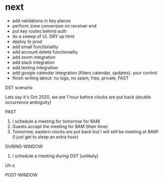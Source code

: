 # next

* add validations in key places
* perform zone conversion on receiver end
* put key routes behind auth
* do a sweep of UI. DRY up html
* deploy to prod
* add email functionality
* add account delete functionality
* add zoom integration
* add slack integration
* add texting integration
* add google calendar integration (filters calendar, updates). your control
* finish writing about: no logs, no spam, free, private, FAST


DST scenario

Lets say it's Oct 2020, we are 1 hour before clocks are put back (double occurrence ambiguity)

PAST

1. I schedule a meeting for tomorrow for 8AM.
2. Guests accept the meeting for 8AM (their time)
3. Tomorrow, eastern clocks are put back but I will _still_ be meeting at 8AM! (I just get to sleep an extra hour)


DURING-WINDOW

1. I schedule a meeting _during DST_ (unlikely)

Uh o

POST-WINDOW
